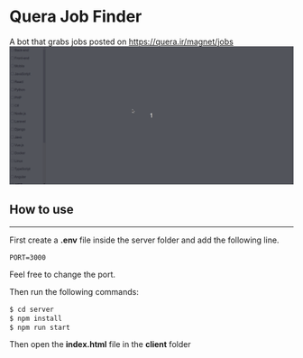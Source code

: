 # Quera Job Finder

A bot that grabs jobs posted on https://quera.ir/magnet/jobs
![demo](demo.gif)

## How to use

---

First create a **.env** file inside the server folder and add the following line.

```
PORT=3000
```

Feel free to change the port.

Then run the following commands:

```
$ cd server
$ npm install
$ npm run start
```

Then open the **index.html** file in the **client** folder
